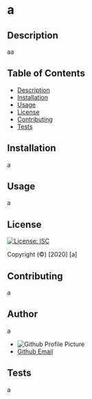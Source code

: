# a

  ## Description
  aa
  
  ## Table of Contents
  * [Description](#description)
  * [Installation](#installation)
  * [Usage](#usage)
  * [License](#license)
  * [Contributing](#contributing)
  * [Tests](#tests)
  
  ## Installation
  a
  
  ## Usage
  a
  
  ## License
  
  [![License: ISC](https://img.shields.io/badge/License-ISC-blue.svg)](https://opensource.org/licenses/ISC)
  
  Copyright (&copy;) [2020] [a]
  
  
  ## Contributing
  a
  
  ## Author
  a
  
  * ![Github Profile Picture](a)
  * [Github Email](a)
  
  ## Tests
  a
